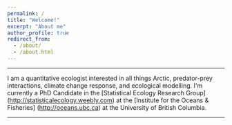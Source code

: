 ```yaml
---
permalink: /
title: "Welcome!"
excerpt: "About me"
author_profile: true
redirect_from: 
  - /about/
  - /about.html
---
```

------
I am a quantitative ecologist interested in all things Arctic, predator-prey interactions, climate change response, and ecological modelling. I'm currently a PhD Candidate in the [Statistical Ecology Research Group] (http://statisticalecology.weebly.com) at the [Institute for the Oceans & Fisheries] (http://oceans.ubc.ca) at the University of British Columbia. 

---

